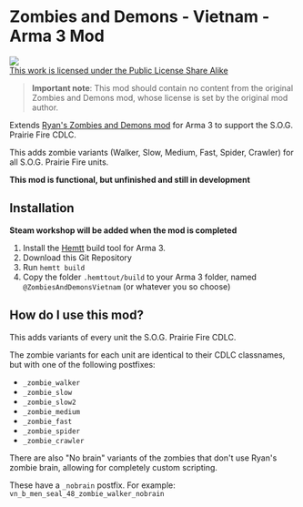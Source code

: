 # Zombies and Demons - Vietnam - Arma 3 Mod
<a rel="license" href="https://www.bohemia.net/community/licenses/arma-public-license-share-alike" target="_blank" ><img src="https://data.bistudio.com/images/license/APL-SA.png" ><br>This work is licensed under the Public License Share Alike</a>

> **Important note**: This mod should contain no content from the original Zombies and Demons mod, whose license is set by the original mod author.

Extends [Ryan's Zombies and Demons mod](https://steamcommunity.com/sharedfiles/filedetails/?id=501966277) for Arma 3 to support the S.O.G. Prairie Fire CDLC.

This adds zombie variants (Walker, Slow, Medium, Fast, Spider, Crawler) for all S.O.G. Prairie Fire units.

**This mod is functional, but unfinished and still in development**

## Installation

**Steam workshop will be added when the mod is completed**

1. Install the [Hemtt](https://github.com/BrettMayson/HEMTT) build tool for Arma 3.
2. Download this Git Repository
3. Run `hemtt build`
4. Copy the folder `.hemttout/build` to your Arma 3 folder, named `@ZombiesAndDemonsVietnam` (or whatever you so choose)

## How do I use this mod?

This adds variants of every unit the S.O.G. Prairie Fire CDLC.

The zombie variants for each unit are identical to their CDLC classnames, but with one of the following postfixes:

- `_zombie_walker`
- `_zombie_slow`
- `_zombie_slow2`
- `_zombie_medium`
- `_zombie_fast`
- `_zombie_spider`
- `_zombie_crawler`

There are also "No brain" variants of the zombies that don't use Ryan's zombie brain, allowing for completely custom scripting. 

These have a `_nobrain` postfix. For example: `vn_b_men_seal_48_zombie_walker_nobrain`